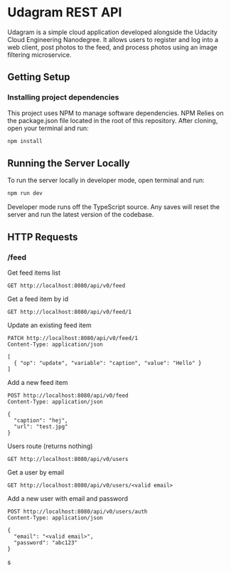 # Udagram REST API

Udagram is a simple cloud application developed alongside the Udacity Cloud Engineering Nanodegree.
It allows users to register and log into a web client, post photos to the feed, and process photos using an image filtering microservice.

## Getting Setup

### Installing project dependencies

This project uses NPM to manage software dependencies. NPM Relies on the package.json file located in the root of this repository. After cloning, open your terminal and run:
```bash
npm install
```

## Running the Server Locally
To run the server locally in developer mode, open terminal and run:
```bash
npm run dev
```

Developer mode runs off the TypeScript source. Any saves will reset the server and run the latest version of the codebase. 

## HTTP Requests

### /feed

Get feed items list
```
GET http://localhost:8080/api/v0/feed
```

Get a feed item by id
```
GET http://localhost:8080/api/v0/feed/1
```

Update an existing feed item
```
PATCH http://localhost:8080/api/v0/feed/1
Content-Type: application/json

[
  { "op": "update", "variable": "caption", "value": "Hello" }
]
```

Add a new feed item
```
POST http://localhost:8080/api/v0/feed
Content-Type: application/json

{
  "caption": "hej",
  "url": "test.jpg"
}
```

Users route (returns nothing)
```
GET http://localhost:8080/api/v0/users
```


Get a user by email
```
GET http://localhost:8080/api/v0/users/<valid email>
```

Add a new user with email and password
```
POST http://localhost:8080/api/v0/users/auth
Content-Type: application/json

{
  "email": "<valid email>",
  "password": "abc123"
}
```
s